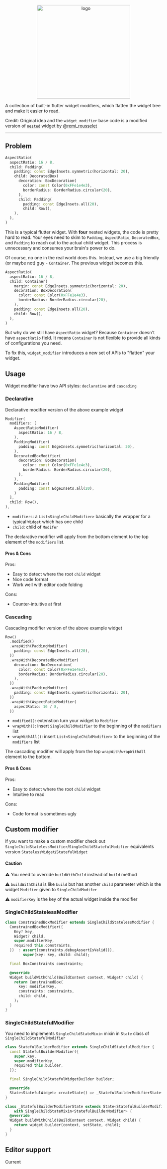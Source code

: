

<p align="center">
<img src="assets/banner.png" alt="logo" width="300" />
</p>


A collection of built-in flutter widget modifiers, which flatten the widget tree and make it easier to read.

Credit: Original idea and the `widget_modifier` base code is a modified version of [`nested`](https://pub.dev/packages/nested) widget by [@remi_rousselet](https://github.com/rrousselGit)

---

## Problem

```dart
AspectRatio(
  aspectRatio: 16 / 8,
  child: Padding(
    padding: const EdgeInsets.symmetric(horizontal: 20),
    child: DecoratedBox(
      decoration: BoxDecoration(
        color: const Color(0xFFe1e4e3),
        borderRadius: BorderRadius.circular(20),
      ),
      child: Padding(
        padding: const EdgeInsets.all(20),
        child: Row(),
    ),
  ),
)
```
This is a typical flutter widget. With **four** nested widgets, the code is pretty hard to read. Your eyes need to skim to `Padding`, `AspectRatio`, `DecoratedBox`, and `Padding` to reach out to the actual child widget. This process is unnecessary and consumes your brain's power to do.

Of course, no one in the real world does this. Instead, we use a big friendly (or maybe not) guy - `Container`. The previous widget becomes this.

```dart
AspectRatio(
  aspectRatio: 16 / 8,
  child: Container(
    margin: const EdgeInsets.symmetric(horizontal: 20),
    decoration: BoxDecoration(
      color: const Color(0xFFe1e4e3),
      borderRadius: BorderRadius.circular(20),
    ),
    padding: const EdgeInsets.all(20),
    child: Row(),
  ),
)
```

But why do we still have `AspectRatio` widget? Because `Container` doesn't have `aspectRatio` field. It means `Container` is not flexible to provide all kinds of configurations you need.

To fix this, `widget_modifier` introduces a new set of APIs to "flatten" your widget.


## Usage

Widget modifier have two API styles: `declarative` and `cascading`

### Declarative

Declarative modifier version of the above example widget

```dart
Modifier(
  modifiers: [
    AspectRatioModifier(
      aspectRatio: 16 / 8,
    ),
    PaddingModifier(
      padding: const EdgeInsets.symmetric(horizontal: 20),
    ),
    DecoratedBoxModifier(
      decoration: BoxDecoration(
        color: const Color(0xFFe1e4e3),
        borderRadius: BorderRadius.circular(20),
      ),
    ),
    PaddingModifier(
      padding: const EdgeInsets.all(20),
    )
  ],
  child: Row(),
),

```


- `modifiers`: a `List<SingleChildModifier>` basically the wrapper for a typical `Widget` which has one child
- `child`: child of `Modifer`



The declarative modifier will apply from the bottom element to the top element of the `modifiers` list. 

#### Pros & Cons

Pros:
- Easy to detect where the root `child` widget
- Nice code format
- Work well with editor code folding

Cons:
- Counter-intuitive at first

### Cascading
Cascading modifier version of the above example widget

```dart
Row()
  .modified()
  .wrapWith(PaddingModifier(
    padding: const EdgeInsets.all(20),
  ))
  .wrapWith(DecoratedBoxModifier(
    decoration: BoxDecoration(
      color: const Color(0xFFe1e4e3),
      borderRadius: BorderRadius.circular(20),
    ),
  ))
  .wrapWith(PaddingModifier(
    padding: const EdgeInsets.symmetric(horizontal: 20),
  ))
  .wrapWith(AspectRatioModifier(
    aspectRatio: 16 / 8,
  ))
```

- `modified()`: extenstion turn your widget to `Modifier`
- `wrapWith()`: insert `SingleChildModifier` to the beginning of the `modifiers` list
- `wrapWithAll()`: insert `List<SingleChildModifier>` to the beginning of the `modifiers` list

The cascading modifier will apply from the top `wrapWith`/`wrapWithAll` element to the bottom.

#### Pros & Cons
Pros:
- Easy to detect where the root `child` widget
- Intuitive to read

Cons:
- Code format is sometimes ugly

## Custom modifier

If you want to make a custom modifier check out `SingleChildStatelessModifier`/`SingleChildStatefulModifier` equivalents version `StatelessWidget`/`StatefulWidget`

#### Caution
⚠️ You need to override `buildWithChild` instead of `build` method

⚠️ `buildWithChild` is like `build` but has another `child` parameter which is the widget `Modifier` given to `SingleChildModifer`

⚠️ `modifierKey` is the key of the actual widget inside the modifier

### SingleChildStatelessModifier
```dart
class ConstrainedBoxModifier extends SingleChildStatelessModifier {
  ConstrainedBoxModifier({
    Key? key,
    Widget? child,
    super.modifierKey,
    required this.constraints,
  })  : assert(constraints.debugAssertIsValid()),
        super(key: key, child: child);

  final BoxConstraints constraints;

  @override
  Widget buildWithChild(BuildContext context, Widget? child) {
    return ConstrainedBox(
      key: modifierKey,
      constraints: constraints,
      child: child,
    );
  }
}
```

### SingleChildStatefulModifier
You need to implements `SingleChildStateMixin` mixin in `State` class of `SingleChildStatefulModifier`

```dart
class StatefulBuilderModifier extends SingleChildStatefulModifier {
  const StatefulBuilderModifier({
    super.key,
    super.modifierKey,
    required this.builder,
  });

  final SingleChildStatefulWidgetBuilder builder;

  @override
  State<StatefulWidget> createState() => _StatefulBuilderModifierState();
}

class _StatefulBuilderModifierState extends State<StatefulBuilderModifier>
    with SingleChildStateMixin<StatefulBuilderModifier> {
  @override
  Widget buildWithChild(BuildContext context, Widget child) {
    return widget.builder(context, setState, child);
  }
}
```
## Editor support

Current